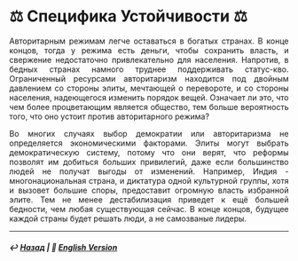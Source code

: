 # ⚖️ Специфика Устойчивости ⚖️

<p align="justify">Авторитарным режимам легче оставаться в богатых странах. В конце концов, тогда у режима есть деньги, чтобы сохранить власть, и свержение недостаточно привлекательно для населения. Напротив, в бедных странах намного труднее поддерживать статус-кво. Ограниченный ресурсами авторитаризм находится под двойным давлением со стороны элиты, мечтающей о перевороте, и со стороны населения, надеющегося изменить порядок вещей. Означает ли это, что чем более процветающим является общество, тем больше вероятность того, что оно устоит против авторитарного режима?</p>

<p align="justify">Во многих случаях выбор демократии или авторитаризма не определяется экономическими факторами. Элиты могут выбрать демократическую систему, потому что они верят, что реформы позволят им добиться больших привилегий, даже если большинство людей не получат выгоды от изменений. Например, Индия - многонациональная страна, и диктатура одной культурной группы, хотя и вызовет большие споры, предоставит огромную власть избранной элите. Тем не менее дестабилизация приведет к ещё большей бедности, чем любая существующая сейчас. В конце концов, будущее каждой страны будет решать люди, а не самозваные лидеры.</p>

***

##### ↩️ [Назад](index-2.md) | 🗽 [English Version](specificity-stability.md)

